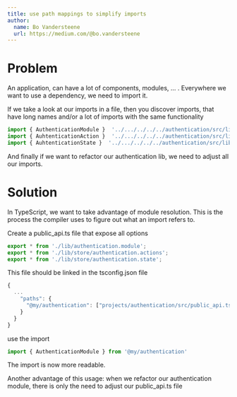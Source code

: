 ```yaml
---
title: use path mappings to simplify imports 
author:
  name: Bo Vandersteene
  url: https://medium.com/@bo.vandersteene
---
```


# Problem
An application, can have a lot of components, modules, ... . Everywhere we want to use a dependency, we need to import it.

If we take a look at our imports in a file, then you discover imports, that have long names and/or a lot of imports with the same functionality
```ts
import { AuthenticationModule }  '../.../../../../authentication/src/lib/authentication.module';
import { AuhtenticationAction }  '../.../../../../authentication/src/lib/store/authentication.actions';
import { AuhtenticationState }  '../.../../../../authentication/src/lib/store/authentication.state';
```
And finally if we want to refactor our authentication lib, we need to adjust all our imports.


# Solution

In TypeScript, we want to take advantage of module resolution. This is the process the compiler uses to figure out what an import refers to. 

Create a public_api.ts file that expose all options 

```ts
export * from './lib/authentication.module';
export * from './lib/store/authentication.actions';
export * from './lib/store/authentication.state';
```
This file should be linked in the tsconfig.json file
```ts
{
  ...
    "paths": { 
      "@my/authentication": ["projects/authentication/src/public_api.ts"], 
    }
  }
}

```
use the import 
```ts
import { AuthenticationModule } from '@my/authentication'
```

The import is now more readable.

Another advantage of this usage: when we refactor our authentication module, there is only the need to adjust our public_api.ts file
